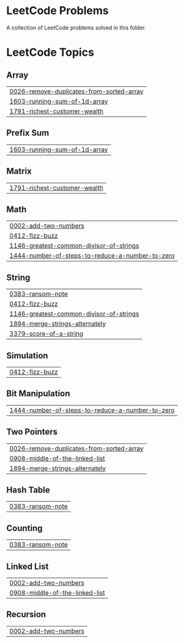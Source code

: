 # LeetCode Problems

A collection of LeetCode problems solved in this folder.

<!---LeetCode Topics Start-->
# LeetCode Topics
## Array
|  |
| ------- |
| [0026-remove-duplicates-from-sorted-array](https://github.com/sonsu95/algorithm/tree/master/LeetCode/0026-remove-duplicates-from-sorted-array) |
| [1603-running-sum-of-1d-array](https://github.com/sonsu95/algorithm/tree/master/LeetCode/1603-running-sum-of-1d-array) |
| [1791-richest-customer-wealth](https://github.com/sonsu95/algorithm/tree/master/LeetCode/1791-richest-customer-wealth) |
## Prefix Sum
|  |
| ------- |
| [1603-running-sum-of-1d-array](https://github.com/sonsu95/algorithm/tree/master/LeetCode/1603-running-sum-of-1d-array) |
## Matrix
|  |
| ------- |
| [1791-richest-customer-wealth](https://github.com/sonsu95/algorithm/tree/master/LeetCode/1791-richest-customer-wealth) |
## Math
|  |
| ------- |
| [0002-add-two-numbers](https://github.com/sonsu95/algorithm/tree/master/LeetCode/0002-add-two-numbers) |
| [0412-fizz-buzz](https://github.com/sonsu95/algorithm/tree/master/LeetCode/0412-fizz-buzz) |
| [1146-greatest-common-divisor-of-strings](https://github.com/sonsu95/algorithm/tree/master/LeetCode/1146-greatest-common-divisor-of-strings) |
| [1444-number-of-steps-to-reduce-a-number-to-zero](https://github.com/sonsu95/algorithm/tree/master/LeetCode/1444-number-of-steps-to-reduce-a-number-to-zero) |
## String
|  |
| ------- |
| [0383-ransom-note](https://github.com/sonsu95/algorithm/tree/master/LeetCode/0383-ransom-note) |
| [0412-fizz-buzz](https://github.com/sonsu95/algorithm/tree/master/LeetCode/0412-fizz-buzz) |
| [1146-greatest-common-divisor-of-strings](https://github.com/sonsu95/algorithm/tree/master/LeetCode/1146-greatest-common-divisor-of-strings) |
| [1894-merge-strings-alternately](https://github.com/sonsu95/algorithm/tree/master/LeetCode/1894-merge-strings-alternately) |
| [3379-score-of-a-string](https://github.com/sonsu95/algorithm/tree/master/LeetCode/3379-score-of-a-string) |
## Simulation
|  |
| ------- |
| [0412-fizz-buzz](https://github.com/sonsu95/algorithm/tree/master/LeetCode/0412-fizz-buzz) |
## Bit Manipulation
|  |
| ------- |
| [1444-number-of-steps-to-reduce-a-number-to-zero](https://github.com/sonsu95/algorithm/tree/master/LeetCode/1444-number-of-steps-to-reduce-a-number-to-zero) |
## Two Pointers
|  |
| ------- |
| [0026-remove-duplicates-from-sorted-array](https://github.com/sonsu95/algorithm/tree/master/LeetCode/0026-remove-duplicates-from-sorted-array) |
| [0908-middle-of-the-linked-list](https://github.com/sonsu95/algorithm/tree/master/LeetCode/0908-middle-of-the-linked-list) |
| [1894-merge-strings-alternately](https://github.com/sonsu95/algorithm/tree/master/LeetCode/1894-merge-strings-alternately) |
## Hash Table
|  |
| ------- |
| [0383-ransom-note](https://github.com/sonsu95/algorithm/tree/master/LeetCode/0383-ransom-note) |
## Counting
|  |
| ------- |
| [0383-ransom-note](https://github.com/sonsu95/algorithm/tree/master/LeetCode/0383-ransom-note) |
## Linked List
|  |
| ------- |
| [0002-add-two-numbers](https://github.com/sonsu95/algorithm/tree/master/LeetCode/0002-add-two-numbers) |
| [0908-middle-of-the-linked-list](https://github.com/sonsu95/algorithm/tree/master/LeetCode/0908-middle-of-the-linked-list) |
## Recursion
|  |
| ------- |
| [0002-add-two-numbers](https://github.com/sonsu95/algorithm/tree/master/LeetCode/0002-add-two-numbers) |
<!---LeetCode Topics End-->